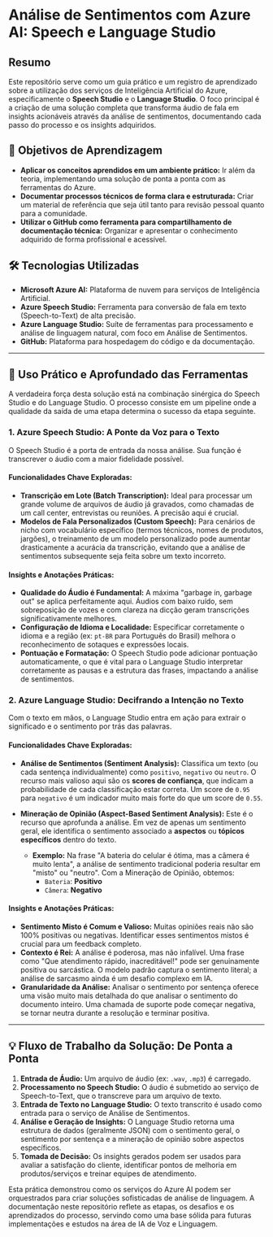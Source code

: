 # Análise de Sentimentos com Azure AI: Speech e Language Studio

## Resumo

Este repositório serve como um guia prático e um registro de aprendizado sobre a utilização dos serviços de Inteligência Artificial do Azure, especificamente o **Speech Studio** e o **Language Studio**. O foco principal é a criação de uma solução completa que transforma áudio de fala em insights acionáveis através da análise de sentimentos, documentando cada passo do processo e os insights adquiridos.

## 🎯 Objetivos de Aprendizagem

* **Aplicar os conceitos aprendidos em um ambiente prático:** Ir além da teoria, implementando uma solução de ponta a ponta com as ferramentas do Azure.
* **Documentar processos técnicos de forma clara e estruturada:** Criar um material de referência que seja útil tanto para revisão pessoal quanto para a comunidade.
* **Utilizar o GitHub como ferramenta para compartilhamento de documentação técnica:** Organizar e apresentar o conhecimento adquirido de forma profissional e acessível.

## 🛠️ Tecnologias Utilizadas

* **Microsoft Azure AI:** Plataforma de nuvem para serviços de Inteligência Artificial.
* **Azure Speech Studio:** Ferramenta para conversão de fala em texto (Speech-to-Text) de alta precisão.
* **Azure Language Studio:** Suíte de ferramentas para processamento e análise de linguagem natural, com foco em Análise de Sentimentos.
* **GitHub:** Plataforma para hospedagem do código e da documentação.

---

## 📖 Uso Prático e Aprofundado das Ferramentas

A verdadeira força desta solução está na combinação sinérgica do Speech Studio e do Language Studio. O processo consiste em um pipeline onde a qualidade da saída de uma etapa determina o sucesso da etapa seguinte.

### **1. Azure Speech Studio: A Ponte da Voz para o Texto**

O Speech Studio é a porta de entrada da nossa análise. Sua função é transcrever o áudio com a maior fidelidade possível.

#### **Funcionalidades Chave Exploradas:**

* **Transcrição em Lote (Batch Transcription):** Ideal para processar um grande volume de arquivos de áudio já gravados, como chamadas de um call center, entrevistas ou reuniões. A precisão aqui é crucial.
* **Modelos de Fala Personalizados (Custom Speech):** Para cenários de nicho com vocabulário específico (termos técnicos, nomes de produtos, jargões), o treinamento de um modelo personalizado pode aumentar drasticamente a acurácia da transcrição, evitando que a análise de sentimentos subsequente seja feita sobre um texto incorreto.

#### **Insights e Anotações Práticas:**

* **Qualidade do Áudio é Fundamental:** A máxima "garbage in, garbage out" se aplica perfeitamente aqui. Áudios com baixo ruído, sem sobreposição de vozes e com clareza na dicção geram transcrições significativamente melhores.
* **Configuração de Idioma e Localidade:** Especificar corretamente o idioma e a região (ex: `pt-BR` para Português do Brasil) melhora o reconhecimento de sotaques e expressões locais.
* **Pontuação e Formatação:** O Speech Studio pode adicionar pontuação automaticamente, o que é vital para o Language Studio interpretar corretamente as pausas e a estrutura das frases, impactando a análise de sentimentos.

### **2. Azure Language Studio: Decifrando a Intenção no Texto**

Com o texto em mãos, o Language Studio entra em ação para extrair o significado e o sentimento por trás das palavras.

#### **Funcionalidades Chave Exploradas:**

* **Análise de Sentimentos (Sentiment Analysis):** Classifica um texto (ou cada sentença individualmente) como `positivo`, `negativo` ou `neutro`. O recurso mais valioso aqui são os **scores de confiança**, que indicam a probabilidade de cada classificação estar correta. Um score de `0.95` para `negativo` é um indicador muito mais forte do que um score de `0.55`.

* **Mineração de Opinião (Aspect-Based Sentiment Analysis):** Este é o recurso que aprofunda a análise. Em vez de apenas um sentimento geral, ele identifica o sentimento associado a **aspectos** ou **tópicos específicos** dentro do texto.

    * **Exemplo:** Na frase "A bateria do celular é ótima, mas a câmera é muito lenta", a análise de sentimento tradicional poderia resultar em "misto" ou "neutro". Com a Mineração de Opinião, obtemos:
        * `Bateria`: **Positivo**
        * `Câmera`: **Negativo**

#### **Insights e Anotações Práticas:**

* **Sentimento Misto é Comum e Valioso:** Muitas opiniões reais não são 100% positivas ou negativas. Identificar esses sentimentos mistos é crucial para um feedback completo.
* **Contexto é Rei:** A análise é poderosa, mas não infalível. Uma frase como "Que atendimento rápido, inacreditável!" pode ser genuinamente positiva ou sarcástica. O modelo padrão captura o sentimento literal; a análise de sarcasmo ainda é um desafio complexo em IA.
* **Granularidade da Análise:** Analisar o sentimento por sentença oferece uma visão muito mais detalhada do que analisar o sentimento do documento inteiro. Uma chamada de suporte pode começar negativa, se tornar neutra durante a resolução e terminar positiva.


---

## 💡 Fluxo de Trabalho da Solução: De Ponta a Ponta

1.  **Entrada de Áudio:** Um arquivo de áudio (ex: `.wav`, `.mp3`) é carregado.
2.  **Processamento no Speech Studio:** O áudio é submetido ao serviço de Speech-to-Text, que o transcreve para um arquivo de texto.
3.  **Entrada de Texto no Language Studio:** O texto transcrito é usado como entrada para o serviço de Análise de Sentimentos.
4.  **Análise e Geração de Insights:** O Language Studio retorna uma estrutura de dados (geralmente JSON) com o sentimento geral, o sentimento por sentença e a mineração de opinião sobre aspectos específicos.
5.  **Tomada de Decisão:** Os insights gerados podem ser usados para avaliar a satisfação do cliente, identificar pontos de melhoria em produtos/serviços e treinar equipes de atendimento.

Esta prática demonstrou como os serviços do Azure AI podem ser orquestrados para criar soluções sofisticadas de análise de linguagem. A documentação neste repositório reflete as etapas, os desafios e os aprendizados do processo, servindo como uma base sólida para futuras implementações e estudos na área de IA de Voz e Linguagem.

